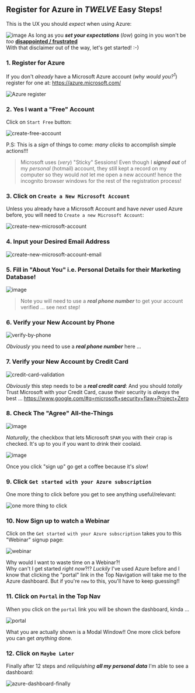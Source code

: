 ## Register for Azure in _TWELVE_ Easy Steps!

This is the UX you should _expect_ when using Azure:

![image](https://cloud.githubusercontent.com/assets/194400/23659918/aa0e67aa-033f-11e7-8259-ad40a96b2d2c.png)
As long as you ***set your expectations*** (_low_) going in you won't be _too_
[**disappointed / frustrated**](https://feedback.azure.com/forums/266794-support-feedback/suggestions/10461873-azure-is-unfinished-product-support-sucks) <br />
With that disclaimer out of the way, let's get started! :-)

### 1. Register for Azure

If you don't _already_ have a Microsoft Azure account
(_why would you?<sup>1</sup>_)
register for one at: https://azure.microsoft.com/

![Azure register](https://cloud.githubusercontent.com/assets/194400/23656683/9aa2c3d6-0332-11e7-8c4d-5e45ed2049a4.png)

### 2. Yes I want a "Free" Account

Click on `Start Free` button:

![create-free-account](https://cloud.githubusercontent.com/assets/194400/25848557/c3456fc6-34b2-11e7-997a-46c333491044.png)

P.S: This is a _sign_ of things to come:
_many clicks_ to accomplish simple actions!!!

> Microsoft uses (_very_) "Sticky" Sessions!
Even though I ***signed out*** of my _personal_ (hotmail) account,
they still kept a record on my computer so they would _not_
let me open a new account! hence the incognito browser windows for the
rest of the registration process!

### 3. Click on `Create a New Microsoft Account`

Unless you already have a Microsoft Account and have _never_
used Azure before, you will need to `Create a new Microsoft Account`:

![create-new-microsoft-account](https://cloud.githubusercontent.com/assets/194400/25848744/8f81ad52-34b3-11e7-8cdc-0a52e054d384.png)

### 4. Input your Desired Email Address

![create-new-microsoft-account-email](https://cloud.githubusercontent.com/assets/194400/25848865/281d0f98-34b4-11e7-94e8-f6b84a9185f5.png)

### 5. Fill in "About You" i.e. Personal Details for their Marketing Database!

![image](https://cloud.githubusercontent.com/assets/194400/25849008/a783a9ae-34b4-11e7-9e14-83b5e8e21e9a.png)

> Note you will need to use a ***real phone number***
to get your account verified ... see next step!

### 6. Verify your New Account by Phone

![verify-by-phone](https://cloud.githubusercontent.com/assets/194400/25849086/e8439490-34b4-11e7-87df-7b9f35e48d76.png)

_Obviously_ you need to use a ***real phone number*** here ...

### 7. Verify your New Account by Credit Card

![credit-card-validation](https://cloud.githubusercontent.com/assets/194400/25849206/74a9123e-34b5-11e7-8059-ed1de6a63ecb.png)

_Obviously_ this step needs to be a ***real credit card***:
And you should _totally_ Trust Microsoft with your Credit Card,
cause their security is _always_ the best ...
https://www.google.com/#q=microsoft+security+flaw+Project+Zero

### 8. Check The "Agree" All-the-Things

![image](https://cloud.githubusercontent.com/assets/194400/25849258/a58b2432-34b5-11e7-80c6-e4f977083668.png)

_Naturally_, the checkbox that lets Microsoft `SPAM` you with their crap
 is checked. It's up to you if you want to drink their coolaid.

 ![image](https://cloud.githubusercontent.com/assets/194400/25849729/8067b326-34b7-11e7-93e3-16a06aefc29d.png)

Once you click "sign up" go get a coffee because it's _slow_!

### 9. Click `Get started with your Azure subscription`

One more thing to click before you get to see anything useful/relevant:

![one more thing to click](https://cloud.githubusercontent.com/assets/194400/25849784/bb251f4e-34b7-11e7-9f19-936e42ce72db.png)

### 10. Now Sign up to watch a Webinar

Click on the `Get started with your Azure subscription` takes you
to this "Webinar" signup page:

![webinar](https://cloud.githubusercontent.com/assets/194400/25849876/1f90b362-34b8-11e7-9851-e8bfb1920aa1.png)

Why would I want to waste time on a Webinar?! <br />
Why can't I get started _right now_?!?
_Luckily_ I've used Azure before and I know that clicking the "portal"
link in the Top Navigation will take me to the Azure dashboard.
But if you're `new` to this, you'll have to keep guessing!!

### 11. Click on `Portal` in the Top Nav

When you click on the `portal` link you will be shown the dashboard,
kinda ...

![portal](https://cloud.githubusercontent.com/assets/194400/25849959/74f1b176-34b8-11e7-85a8-64d12346a31a.png)

What you are actually shown is a Modal Window!!
One more click before you can get _anything_ done.

### 12. Click on `Maybe Later`

Finally after 12 steps and _reliquishing_ ***all my personal data***
I'm able to see a dashboard:

![azure-dashboard-finally](https://cloud.githubusercontent.com/assets/194400/25850416/122a2080-34ba-11e7-9a3a-455b74dadb99.png)
